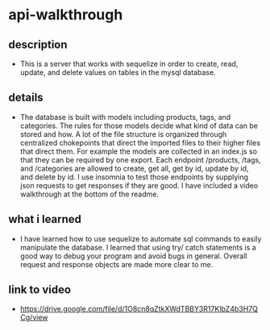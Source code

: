 # api-walkthrough

## description
- This is a server that works with sequelize in order to create, read, update, and delete values on tables in the mysql database.

## details
- The database is built with models including products, tags, and categories. The rules for those models decide what kind of data can be stored and how. A lot of the file structure is organized through centralized chokepoints that direct the imported files to their higher files that direct them. For example the models are collected in an index.js so that they can be required by one export. Each endpoint /products, /tags, and /categories are allowed to create, get all, get by id, update by id, and delete by id. I use insomnia to test those endpoints by supplying json requests to get responses if they are good. I have included a video walkthrough at the bottom of the readme.

## what i learned
- I have learned how to use sequelize to automate sql commands to easily manipulate the database. I learned that using try/ catch statements is a good way to debug your program and avoid bugs in general. Overall request and response objects are made more clear to me. 

## link to video
- https://drive.google.com/file/d/1O8cn8qZtkXWdTBBY3R17KlbZ4b3H7QCg/view
